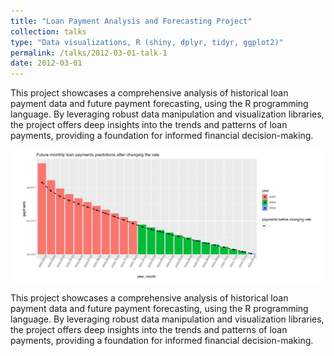 ```yaml
---
title: "Loan Payment Analysis and Forecasting Project"
collection: talks
type: "Data visualizations, R (shiny, dplyr, tidyr, ggplot2)"
permalink: /talks/2012-03-01-talk-1
date: 2012-03-01
---
```

This project showcases a comprehensive analysis of historical loan payment data and future payment forecasting, using the R programming language. By leveraging robust data manipulation and visualization libraries, the project offers deep insights into the trends and patterns of loan payments, providing a foundation for informed financial decision-making.

<img src="/images/loansexample.jpg" alt="Description of image">

This project showcases a comprehensive analysis of historical loan payment data and future payment forecasting, using the R programming language. By leveraging robust data manipulation and visualization libraries, the project offers deep insights into the trends and patterns of loan payments, providing a foundation for informed financial decision-making.
